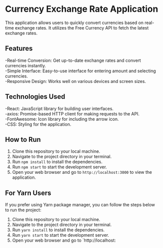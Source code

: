 # Currency Exchange Rate Application
 This application allows users to quickly convert currencies based on real-time exchange rates. It utilizes the Free Currency API to fetch the latest exchange rates.

## Features
-Real-time Conversion: Get up-to-date exchange rates and convert currencies instantly.<br>
-Simple Interface: Easy-to-use interface for entering amount and selecting currencies.<br>
-Responsive Design: Works well on various devices and screen sizes.<br>

## Technologies Used
-React: JavaScript library for building user interfaces.<br>
-axios: Promise-based HTTP client for making requests to the API.<br>
-FontAwesome: Icon library for including the arrow icon.<br>
-CSS: Styling for the application.<br>

## How to Run

1. Clone this repository to your local machine.
2. Navigate to the project directory in your terminal.
3. Run `npm install` to install the dependencies.
4. Run `npm start` to start the development server.
5. Open your web browser and go to `http://localhost:3000` to view the application.

## For Yarn Users

If you prefer using Yarn package manager, you can follow the steps below to run the project:

1. Clone this repository to your local machine.
2. Navigate to the project directory in your terminal.
3. Run `yarn install` to install the dependencies.
4. Run `yarn start` to start the development server.
5. Open your web browser and go to `http://localhost:
